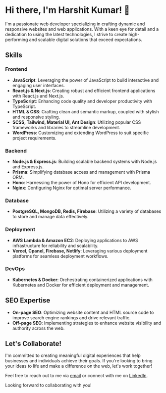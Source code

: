 # Hi there, I'm Harshit Kumar! 👋

I'm a passionate web developer specializing in crafting dynamic and responsive websites and web applications. With a keen eye for detail and a dedication to using the latest technologies, I strive to create high-performing and scalable digital solutions that exceed expectations.

## Skills

### Frontend
- **JavaScript**: Leveraging the power of JavaScript to build interactive and engaging user interfaces.
- **React.js & Next.js**: Creating robust and efficient frontend applications with React.js and Next.js.
- **TypeScript**: Enhancing code quality and developer productivity with TypeScript.
- **HTML & CSS**: Crafting clean and semantic markup, coupled with stylish and responsive styling.
- **SCSS, Tailwind, Material UI, Ant Design**: Utilizing popular CSS frameworks and libraries to streamline development.
- **WordPress**: Customizing and extending WordPress to suit specific project requirements.

### Backend
- **Node.js & Express.js**: Building scalable backend systems with Node.js and Express.js.
- **Prisma**: Simplifying database access and management with Prisma ORM.
- **Hono**: Harnessing the power of Hono for efficient API development.
- **Nginx**: Configuring Nginx for optimal server performance.

### Database
- **PostgreSQL, MongoDB, Redis, Firebase**: Utilizing a variety of databases to store and manage data effectively.

### Deployment
- **AWS Lambda & Amazon EC2**: Deploying applications to AWS infrastructure for reliability and scalability.
- **Vercel, Cpanel, Firebase, Netlify**: Leveraging various deployment platforms for seamless deployment workflows.

### DevOps
- **Kubernetes & Docker**: Orchestrating containerized applications with Kubernetes and Docker for efficient deployment and management.

## SEO Expertise
- **On-page SEO**: Optimizing website content and HTML source code to improve search engine rankings and drive relevant traffic.
- **Off-page SEO**: Implementing strategies to enhance website visibility and authority across the web.

## Let's Collaborate!
I'm committed to creating meaningful digital experiences that help businesses and individuals achieve their goals. If you're looking to bring your ideas to life and make a difference on the web, let's work together!

Feel free to reach out to me via [email](mailto:harshitclub@gmail.com) or connect with me on [LinkedIn](https://www.linkedin.com/in/harshitclub).

Looking forward to collaborating with you!
